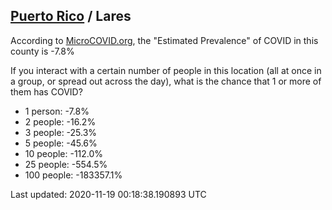
## [Puerto Rico](/united-states/puerto-rico) / Lares

According to [MicroCOVID.org](http://microcovid.org),
the "Estimated Prevalence" of COVID in this county is -7.8%

If you interact with a certain number of people in this location
(all at once in a group, or spread out across the day), what is the chance that
1 or more of them has COVID?

- 1 person: -7.8%
- 2 people: -16.2%
- 3 people: -25.3%
- 5 people: -45.6%
- 10 people: -112.0%
- 25 people: -554.5%
- 100 people: -183357.1%

Last updated: 2020-11-19 00:18:38.190893 UTC
